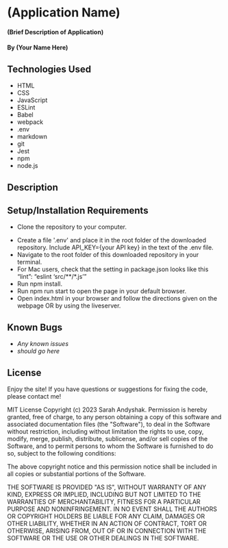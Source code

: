 # (Application Name)

#### (Brief Description of Application)

#### By (Your Name Here)

## Technologies Used

* HTML
* CSS
* JavaScript
* ESLint
* Babel
* webpack
* .env
* markdown
* git
* Jest
* npm
* node.js

## Description

## Setup/Installation Requirements

* Clone the repository to your computer.
<!-- * If needed, sign up for an account with API at the developer site.
* Get an API key by clicking "Create an App." -->
* Create a file '.env' and place it in the root folder of the downloaded repository.
Include API_KEY={your API key} in the text of the .env file.
* Navigate to the root folder of this downloaded repository in your terminal.
* For Mac users, check that the setting in package.json looks like this “lint”: “eslint ‘src/**/*.js’”
* Run npm install.
* Run npm run start to open the page in your default browser.
* Open index.html in your browser and follow the directions given on the webpage OR by using the liveserver.

## Known Bugs

* _Any known issues_
* _should go here_

## License
Enjoy the site! If you have questions or suggestions for fixing the code, please contact me!

MIT License Copyright (c) 2023 Sarah Andyshak. Permission is hereby granted, free of charge, to any person obtaining a copy of this software and associated documentation files (the "Software"), to deal in the Software without restriction, including without limitation the rights to use, copy, modify, merge, publish, distribute, sublicense, and/or sell copies of the Software, and to permit persons to whom the Software is furnished to do so, subject to the following conditions:

The above copyright notice and this permission notice shall be included in all copies or substantial portions of the Software.

THE SOFTWARE IS PROVIDED "AS IS", WITHOUT WARRANTY OF ANY KIND, EXPRESS OR IMPLIED, INCLUDING BUT NOT LIMITED TO THE WARRANTIES OF MERCHANTABILITY, FITNESS FOR A PARTICULAR PURPOSE AND NONINFRINGEMENT. IN NO EVENT SHALL THE AUTHORS OR COPYRIGHT HOLDERS BE LIABLE FOR ANY CLAIM, DAMAGES OR OTHER LIABILITY, WHETHER IN AN ACTION OF CONTRACT, TORT OR OTHERWISE, ARISING FROM, OUT OF OR IN CONNECTION WITH THE SOFTWARE OR THE USE OR OTHER DEALINGS IN THE SOFTWARE.